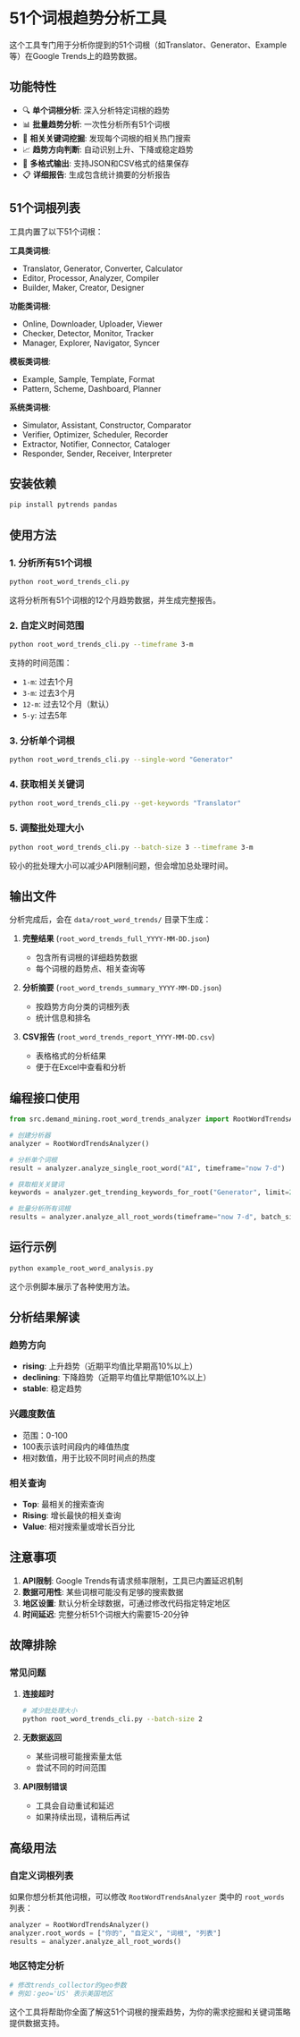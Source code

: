 # 51个词根趋势分析工具

这个工具专门用于分析你提到的51个词根（如Translator、Generator、Example等）在Google Trends上的趋势数据。

## 功能特性

- 🔍 **单个词根分析**: 深入分析特定词根的趋势
- 📊 **批量趋势分析**: 一次性分析所有51个词根
- 🔗 **相关关键词挖掘**: 发现每个词根的相关热门搜索
- 📈 **趋势方向判断**: 自动识别上升、下降或稳定趋势
- 💾 **多格式输出**: 支持JSON和CSV格式的结果保存
- 📋 **详细报告**: 生成包含统计摘要的分析报告

## 51个词根列表

工具内置了以下51个词根：

**工具类词根**:
- Translator, Generator, Converter, Calculator
- Editor, Processor, Analyzer, Compiler
- Builder, Maker, Creator, Designer

**功能类词根**:
- Online, Downloader, Uploader, Viewer
- Checker, Detector, Monitor, Tracker
- Manager, Explorer, Navigator, Syncer

**模板类词根**:
- Example, Sample, Template, Format
- Pattern, Scheme, Dashboard, Planner

**系统类词根**:
- Simulator, Assistant, Constructor, Comparator
- Verifier, Optimizer, Scheduler, Recorder
- Extractor, Notifier, Connector, Cataloger
- Responder, Sender, Receiver, Interpreter

## 安装依赖

```bash
pip install pytrends pandas
```

## 使用方法

### 1. 分析所有51个词根

```bash
python root_word_trends_cli.py
```

这将分析所有51个词根的12个月趋势数据，并生成完整报告。

### 2. 自定义时间范围

```bash
python root_word_trends_cli.py --timeframe 3-m
```

支持的时间范围：
- `1-m`: 过去1个月
- `3-m`: 过去3个月  
- `12-m`: 过去12个月（默认）
- `5-y`: 过去5年

### 3. 分析单个词根

```bash
python root_word_trends_cli.py --single-word "Generator"
```

### 4. 获取相关关键词

```bash
python root_word_trends_cli.py --get-keywords "Translator"
```

### 5. 调整批处理大小

```bash
python root_word_trends_cli.py --batch-size 3 --timeframe 3-m
```

较小的批处理大小可以减少API限制问题，但会增加总处理时间。

## 输出文件

分析完成后，会在 `data/root_word_trends/` 目录下生成：

1. **完整结果** (`root_word_trends_full_YYYY-MM-DD.json`)
   - 包含所有词根的详细趋势数据
   - 每个词根的趋势点、相关查询等

2. **分析摘要** (`root_word_trends_summary_YYYY-MM-DD.json`)
   - 按趋势方向分类的词根列表
   - 统计信息和排名

3. **CSV报告** (`root_word_trends_report_YYYY-MM-DD.csv`)
   - 表格格式的分析结果
   - 便于在Excel中查看和分析

## 编程接口使用

```python
from src.demand_mining.root_word_trends_analyzer import RootWordTrendsAnalyzer

# 创建分析器
analyzer = RootWordTrendsAnalyzer()

# 分析单个词根
result = analyzer.analyze_single_root_word("AI", timeframe="now 7-d")

# 获取相关关键词
keywords = analyzer.get_trending_keywords_for_root("Generator", limit=20)

# 批量分析所有词根
results = analyzer.analyze_all_root_words(timeframe="now 7-d", batch_size=5)
```

## 运行示例

```bash
python example_root_word_analysis.py
```

这个示例脚本展示了各种使用方法。

## 分析结果解读

### 趋势方向
- **rising**: 上升趋势（近期平均值比早期高10%以上）
- **declining**: 下降趋势（近期平均值比早期低10%以上）
- **stable**: 稳定趋势

### 兴趣度数值
- 范围：0-100
- 100表示该时间段内的峰值热度
- 相对数值，用于比较不同时间点的热度

### 相关查询
- **Top**: 最相关的搜索查询
- **Rising**: 增长最快的相关查询
- **Value**: 相对搜索量或增长百分比

## 注意事项

1. **API限制**: Google Trends有请求频率限制，工具已内置延迟机制
2. **数据可用性**: 某些词根可能没有足够的搜索数据
3. **地区设置**: 默认分析全球数据，可通过修改代码指定特定地区
4. **时间延迟**: 完整分析51个词根大约需要15-20分钟

## 故障排除

### 常见问题

1. **连接超时**
   ```bash
   # 减少批处理大小
   python root_word_trends_cli.py --batch-size 2
   ```

2. **无数据返回**
   - 某些词根可能搜索量太低
   - 尝试不同的时间范围

3. **API限制错误**
   - 工具会自动重试和延迟
   - 如果持续出现，请稍后再试

## 高级用法

### 自定义词根列表

如果你想分析其他词根，可以修改 `RootWordTrendsAnalyzer` 类中的 `root_words` 列表：

```python
analyzer = RootWordTrendsAnalyzer()
analyzer.root_words = ["你的", "自定义", "词根", "列表"]
results = analyzer.analyze_all_root_words()
```

### 地区特定分析

```python
# 修改trends_collector的geo参数
# 例如：geo='US' 表示美国地区
```

这个工具将帮助你全面了解这51个词根的搜索趋势，为你的需求挖掘和关键词策略提供数据支持。